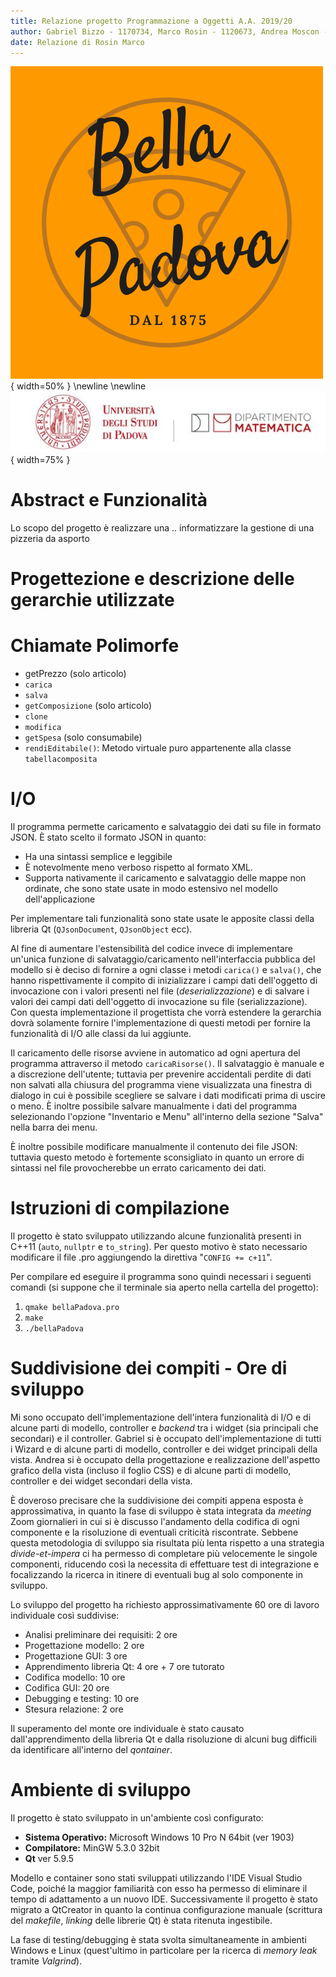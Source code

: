 ```yaml
---
title: Relazione progetto Programmazione a Oggetti A.A. 2019/20
author: Gabriel Bizzo - 1170734, Marco Rosin - 1120673, Andrea Moscon - 1121217
date: Relazione di Rosin Marco
---
```

![bellaPadova](./logo.png){ width=50% }
 \newline \newline ![Università degli Studi di Padova | Dipartimento di Matematica](./uniPD_DM.jpg){ width=75% }

# Abstract e Funzionalità

Lo scopo del progetto è realizzare una .. informatizzare la gestione di una pizzeria  da asporto

# Progettezione e descrizione delle gerarchie utilizzate

# Chiamate Polimorfe

- getPrezzo (solo articolo)
- `carica` 
- `salva`
- `getComposizione` (solo articolo)
- `clone`
- `modifica`
- `getSpesa` (solo consumabile)
- `rendiEditabile()`: Metodo virtuale puro appartenente alla classe `tabellacomposita` 


# I/O

Il programma permette caricamento e salvataggio dei dati su file in formato JSON. È stato scelto il formato JSON in quanto:

- Ha una sintassi semplice e leggibile
- È notevolmente meno verboso rispetto al formato XML. 
- Supporta nativamente il caricamento e salvataggio delle mappe non ordinate, che sono state usate in modo estensivo nel modello dell'applicazione

Per implementare tali funzionalità sono state usate le apposite classi della libreria Qt (`QJsonDocument`, `QJsonObject` ecc).

Al fine di aumentare l'estensibilità del codice invece di implementare un'unica funzione di salvataggio/caricamento nell'interfaccia pubblica del modello si è deciso di fornire a ogni classe i metodi `carica()` e `salva()`, che hanno rispettivamente il compito di inizializzare i campi dati dell'oggetto di invocazione con i valori presenti nel file (_deserializzazione_) e di salvare i valori dei campi dati dell'oggetto di invocazione su file (serializzazione). Con questa implementazione il progettista che vorrà estendere la gerarchia dovrà solamente fornire l'implementazione di questi metodi per fornire la funzionalità di I/O alle classi da lui aggiunte. 

Il caricamento delle risorse avviene in automatico ad ogni apertura del programma attraverso il metodo `caricaRisorse()`.
Il salvataggio è manuale e a discrezione dell'utente; tuttavia per prevenire accidentali perdite di dati non salvati alla chiusura del programma viene visualizzata una finestra di dialogo in cui è possibile scegliere se salvare i dati modificati prima di uscire o meno. È inoltre possibile salvare manualmente i dati del programma selezionando l'opzione "Inventario e Menu" all'interno della sezione "Salva" nella barra dei menu.

È inoltre possibile modificare manualmente il contenuto dei file JSON: tuttavia questo metodo è fortemente sconsigliato in quanto un errore di sintassi nel file provocherebbe un errato caricamento dei dati.

# Istruzioni di compilazione

Il progetto è stato sviluppato utilizzando alcune funzionalità presenti in C++11 (`auto`, `nullptr` e `to_string`). Per questo motivo è stato necessario modificare il file .pro aggiungendo la direttiva "`CONFIG += c+11`".

Per compilare ed eseguire il programma sono quindi necessari i seguenti comandi (si suppone che il terminale sia aperto nella cartella del progetto):

1. `qmake bellaPadova.pro`
2. `make`
3. `./bellaPadova`

# Suddivisione dei compiti - Ore di sviluppo 

Mi sono occupato dell'implementazione dell'intera funzionalità di I/O e di alcune parti di modello, controller e _backend_ tra i widget (sia principali che secondari) e il controller.
Gabriel si è occupato dell'implementazione di tutti i Wizard e di alcune parti di modello, controller e dei widget principali della vista.
Andrea si è occupato della progettazione e realizzazione dell'aspetto grafico della vista (incluso il foglio CSS) e di alcune parti di modello, controller e dei widget secondari della vista.

È doveroso precisare che la suddivisione dei compiti appena esposta è approssimativa, in quanto la fase di sviluppo è stata integrata da _meeting_ Zoom giornalieri in cui si è discusso l'andamento della codifica di ogni componente e la risoluzione di eventuali criticità riscontrate. Sebbene questa metodologia di sviluppo sia risultata più lenta rispetto a una strategia _divide-et-impera_ ci ha permesso di completare più velocemente le singole componenti, riducendo così la necessita di effettuare test di integrazione e focalizzando la ricerca in itinere di eventuali bug al solo componente in sviluppo.  

Lo sviluppo del progetto ha richiesto approssimativamente 60 ore di lavoro individuale così suddivise:

- Analisi preliminare dei requisiti: 2 ore
- Progettazione modello: 2 ore
- Progettazione GUI: 3 ore 
- Apprendimento libreria Qt: 4 ore + 7 ore tutorato
- Codifica modello: 10 ore
- Codifica GUI: 20 ore
- Debugging e testing: 10 ore
- Stesura relazione: 2 ore

Il superamento del monte ore individuale è stato causato dall'apprendimento della libreria Qt e dalla risoluzione di alcuni bug difficili da identificare all'interno del _qontainer_. 

# Ambiente di sviluppo

Il progetto è stato sviluppato in un'ambiente così configurato:

- **Sistema Operativo:** Microsoft Windows 10 Pro N 64bit (ver 1903)
- **Compilatore:** MinGW 5.3.0 32bit
- **Qt** ver 5.9.5

Modello e container sono stati sviluppati utilizzando l'IDE Visual Studio Code, poiché la maggior familiarità con esso ha permesso di eliminare il tempo di adattamento a un nuovo IDE. Successivamente il progetto è stato migrato a QtCreator in quanto la continua configurazione manuale (scrittura del _makefile_, _linking_ delle librerie Qt) è stata ritenuta ingestibile.

La fase di testing/debugging è stata svolta simultaneamente in ambienti Windows e Linux (quest'ultimo in particolare per la ricerca di _memory leak_ tramite _Valgrind_).